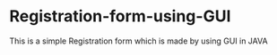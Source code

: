 # Registration-form-using-GUI
This is a  simple Registration form which is made by using GUI in JAVA
